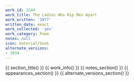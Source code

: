 ```yaml
---
work_id: 3244
work_title: The Ladies Who Rip Men Apart
work_written: '1977'
written_date: exact
work_collected: 'yes'
work_category: Poem
notes: null
icon: material/book
alternate_versions:
- 3034
---
```


{{ section_title() }}
{{ work_info() }}
{{ notes_section() }}
{{ appearances_section() }}
{{ alternate_versions_section() }}